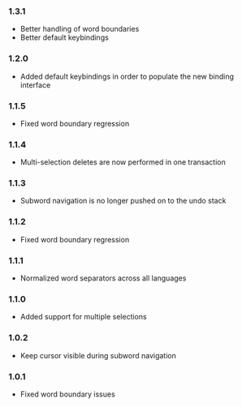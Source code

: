 ### 1.3.1
* Better handling of word boundaries
* Better default keybindings

### 1.2.0
* Added default keybindings in order to populate the new binding interface

### 1.1.5
* Fixed word boundary regression

### 1.1.4
* Multi-selection deletes are now performed in one transaction

### 1.1.3
* Subword navigation is no longer pushed on to the undo stack

### 1.1.2
* Fixed word boundary regression

### 1.1.1
* Normalized word separators across all languages

### 1.1.0
* Added support for multiple selections

### 1.0.2
* Keep cursor visible during subword navigation

### 1.0.1
* Fixed word boundary issues
